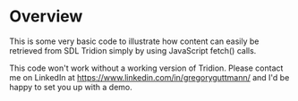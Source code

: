 # Overview

This is some very basic code to illustrate how content can easily be retrieved from SDL Tridion simply by using JavaScript fetch() calls.

This code won't work without a working version of Tridion.  Please contact me on LinkedIn at https://www.linkedin.com/in/gregoryguttmann/ and I'd be happy to set you up with a demo.


 
